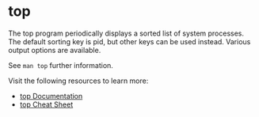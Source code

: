 # top

The top program periodically displays a sorted list of system processes.  The default sorting key is pid, but other keys can be used instead.  Various output options are available.

See `man top` further information.

Visit the following resources to learn more:

- [top Documentation](https://man7.org/linux/man-pages/man1/top.1.html)
- [top Cheat Sheet](https://gist.github.com/ericandrewlewis/4983670c508b2f6b181703df43438c37)
